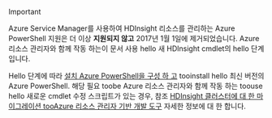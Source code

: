 > [!IMPORTANT]
> Azure Service Manager를 사용하여 HDInsight 리소스를 관리하는 Azure PowerShell 지원은 더 이상 **지원되지 않고** 2017년 1월 1일에 제거되었습니다. Azure 리소스 관리자와 함께 작동 하는이 문서 사용 hello 새 HDInsight cmdlet의 hello 단계입니다.
> 
> Hello 단계에 따라 [설치 Azure PowerShell을 구성 하 고](/powershell/azureps-cmdlets-docs) tooinstall hello 최신 버전의 Azure PowerShell. 해당 필요 toobe Azure 리소스 관리자와 함께 작동 하는 toouse hello 새로운 cmdlet 수정 스크립트가 있는 경우, 참조 [HDInsight 클러스터에 대 한 마이그레이션 tooAzure 리소스 관리자 기반 개발 도구](../articles/hdinsight/hdinsight-hadoop-development-using-azure-resource-manager.md) 자세한 정보에 대 한 합니다.
> 
> 

